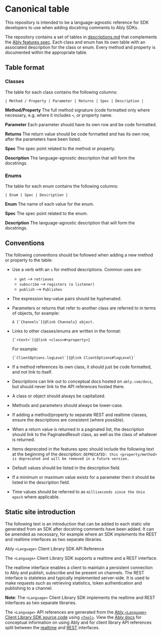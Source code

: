 # Canonical table
This repository is intended to be a language-agnostic reference for SDK developers to use when adding docstring comments to Ably SDKs.

The repository contains a set of tables in [descriptions.md](/descriptions.md) that complements the [Ably features spec](https://docs.ably.io/client-lib-development-guide/features). Each class and enum has its own table with an associated description for the class or enum. Every method and property is documented within the appropriate table.

## Table format

### Classes
The table for each class contains the following columns:

```
| Method / Property | Parameter | Returns | Spec | Description |
```

**Method/Property**
The full method signature (code formatted only where necessary, e.g. where it includes `<`, or property name.

**Parameter**
Each parameter should have its own row and be code formatted.

**Returns**
The return value should be code formatted and has its own row, after the parameters have been listed.

**Spec**
The spec point related to the method or property.

**Description**
The language-agnostic description that will form the docstrings.

### Enums
The table for each enum contains the following columns:

```
| Enum | Spec | Description |
```

**Enum**
The name of each value for the enum.

**Spec**
The spec point related to the enum.

**Description**
The language-agnostic description that will form the docstrings.

## Conventions
The following conventions should be followed when adding a new method or property to the table:

* Use a verb with an `s` for method descriptions. Common uses are:
    * `get` --> `retrieves`
    * `subscribe` --> `registers (a listener)`
    * `publish` --> `Publishes`
* The expression key-value pairs should be hyphenated.
* Parameters or returns that refer to another class are referred to in terms of objects, for example:
    ```
    A [`Channels`]{@link Channels} object.
    ```

* Links to other classes/enums are written in the format:
    ```
    [`<text>`]{@link <class>#<property>}
    ```

    For example:
    ```
    [`ClientOptions.logLevel`]{@link ClientOptions#logLevel}`
    ```
* If a method references its own class, it should just be code formatted, and not link to itself.
* Descriptions can link out to conceptual docs hosted on `ably.com/docs`, but should never link to the API references hosted there.
* A class or object should always be capitalized.
* Methods and parameters should always be lower-case.
* If adding a method/property to separate REST and realtime classes, ensure the descriptions are consistent (where possible).
* When a return value is returned in a paginated list, the description should link to the PaginatedResult class, as well as the class of whatever is returned.
* Items deprecated in the features spec should include the following text at the beginning of the description: `DEPRECATED: this <property/method> is deprecated and will be removed in a future version.`
* Default values should be listed in the description field.
* If a minimum or maximum value exists for a parameter then it should be listed in the description field.
* Time values should be referred to as `milliseconds since the Unix epoch` where applicable.

## Static site introduction
The following text is an introduction that can be added to each static site generated from an SDK after docstring comments have been added. It can be amended as necessary, for example where an SDK implements the REST and realtime interfaces as two separate libraries.

Ably `<Language>` Client Library SDK API Reference

The `<Language>` Client Library SDK supports a realtime and a REST interface.

The realtime interface enables a client to maintain a persistent connection to Ably and publish, subscribe and be present on channels. The REST interface is stateless and typically implemented server-side. It is used to make requests such as retrieving statistics, token authentication and publishing to a channel.

**Note**: The `<Language>` Client Library SDK implements the realtime and REST interfaces as two separate libraries.

The `<Language>` API references are generated from the [Ably `<Language>` Client Library SDK source code](link-to-Ably-repo) using [`<Tool>`](link-to-tool). View the [Ably docs](http://ably.com/docs/) for conceptual information on using Ably and for client library API references split between the [realtime](http://ably.com/docs/api/realtime-sdk) and [REST](http://ably.com/docs/api/rest-sdk) interfaces. 